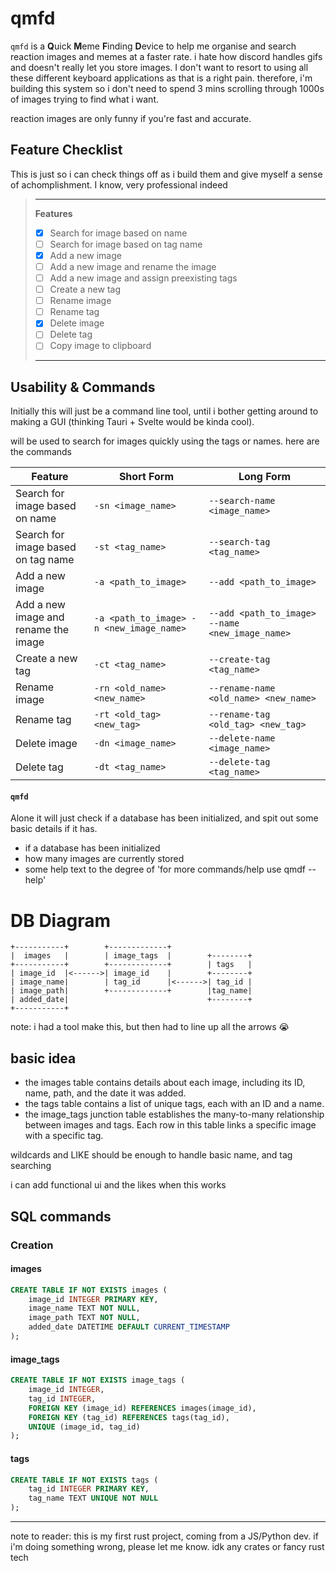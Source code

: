 # qmfd
`qmfd` is a **Q**uick **M**eme **F**inding **D**evice to help me organise and search reaction images and memes at a faster rate. i hate how discord handles gifs and doesn't really let you store images. I don't want to resort to using all these different keyboard applications as that is a right pain. therefore, i'm building this system so i don't need to spend 3 mins scrolling through 1000s of images trying to find what i want.

reaction images are only funny if you're fast and accurate.

## Feature Checklist
This is just so i can check things off as i build them and give myself a sense of achomplishment. I know, very professional indeed

> ---
> **Features**
> - [x] Search for image based on name
> - [ ] Search for image based on tag name
> - [x] Add a new image
> - [ ] Add a new image and rename the image
> - [ ] Add a new image and assign preexisting tags
> - [ ] Create a new tag
> - [ ] Rename image
> - [ ] Rename tag
> - [x] Delete image
> - [ ] Delete tag
> - [ ] Copy image to clipboard
> ---


## Usability & Commands
Initially this will just be a command line tool, until i bother getting around to making a GUI (thinking Tauri + Svelte would be kinda cool).

will be used to search for images quickly using the tags or names. here are the commands

| Feature                                               | Short Form                           | Long Form                                                 |
|-------------------------------------------------------|--------------------------------------|----------------------------------------------------------|
| Search for image based on name                        | `-sn <image_name>`                   | `--search-name <image_name>`                              |
| Search for image based on tag name                    | `-st <tag_name>`                     | `--search-tag <tag_name>`                                 |
| Add a new image                                       | `-a <path_to_image>`                 | `--add <path_to_image>`                                   |
| Add a new image and rename the image                  | `-a <path_to_image> -n <new_image_name>` | `--add <path_to_image> --name <new_image_name>`       |
| Create a new tag                                      | `-ct <tag_name>`                     | `--create-tag <tag_name>`                                 |
| Rename image                                          | `-rn <old_name> <new_name>`          | `--rename-name <old_name> <new_name>`                     |
| Rename tag                                            | `-rt <old_tag> <new_tag>`            | `--rename-tag <old_tag> <new_tag>`                        |
| Delete image                                          | `-dn <image_name>`                   | `--delete-name <image_name>`                              |
| Delete tag                                            | `-dt <tag_name>`                     | `--delete-tag <tag_name>`                                 |



#### `qmfd`
Alone it will just check if a database has been initialized, and spit out some basic details if it has.
- if a database has been initialized
- how many images are currently stored
- some help text to the degree of 'for more commands/help use qmdf --help'


# DB Diagram
```
+-----------+        +-------------+        
|  images   |        | image_tags  |        +--------+ 
+-----------+        +-------------+        | tags   |
| image_id  |<------>| image_id    |        +--------+ 
| image_name|        | tag_id      |<------>| tag_id |
| image_path|        +-------------+        |tag_name|
| added_date|                               +--------+
+-----------+
```
note: i had a tool make this, but then had to line up all the arrows :sob:

## basic idea
- the images table contains details about each image, including its ID, name, path, and the date it was added.
- the tags table contains a list of unique tags, each with an ID and a name.
- the image_tags junction table establishes the many-to-many relationship between images and tags. Each row in this table links a specific image with a specific tag.

wildcards and LIKE should be enough to handle basic name, and tag searching

i can add functional ui and the likes when this works

## SQL commands
### Creation
#### images
```sql
CREATE TABLE IF NOT EXISTS images (
    image_id INTEGER PRIMARY KEY,
    image_name TEXT NOT NULL,
    image_path TEXT NOT NULL,
    added_date DATETIME DEFAULT CURRENT_TIMESTAMP
);
```

#### image_tags
```sql
CREATE TABLE IF NOT EXISTS image_tags (
    image_id INTEGER,
    tag_id INTEGER,
    FOREIGN KEY (image_id) REFERENCES images(image_id),
    FOREIGN KEY (tag_id) REFERENCES tags(tag_id),
    UNIQUE (image_id, tag_id)
);
```

#### tags
```sql
CREATE TABLE IF NOT EXISTS tags (
    tag_id INTEGER PRIMARY KEY,
    tag_name TEXT UNIQUE NOT NULL
);
```




---
note to reader: this is my first rust project, coming from a JS/Python dev. if i'm doing something wrong, please let me know. idk any crates or fancy rust tech
